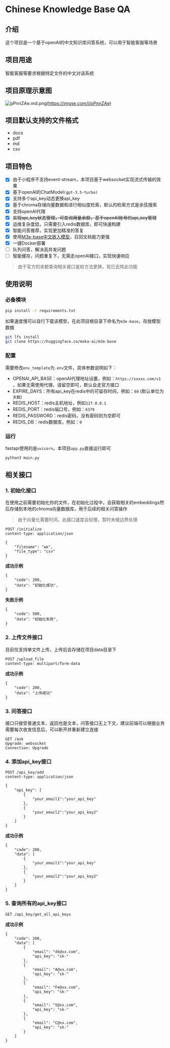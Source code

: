 # Chinese Knowledge Base QA

## 介绍
这个项目是一个基于openAI的中文知识库问答系统，可以用于智能客服等场景

## 项目用途
智能客服等要求根据特定文件的中文对话系统

## 项目原理示意图
![pPnnZAe.md.png](https://s1.ax1x.com/2023/08/11/pPnnZAe.md.png)(https://imgse.com/i/pPnnZAe)

## 项目默认支持的文件格式
- docs
- pdf
- md
- csv

## 项目特色
- [x] 由于小程序不支持event-stream，本项目基于websocket实现流式传输的效果
- [x] 基于openAI的ChatModel`(gpt-3.5-turbo)`
- [x] 支持多个api_key动态更换api_key
- [x] 基于chroma存储向量数据和进行相似度检索，默认的检索方式是余弦搜索
- [x] 支持openAI代理
- [x] ~~实现api_key状态管理，可查询用量余额，基于openAI账号的api_key管理~~
- [x] 运维复杂度低，只需要引入redis数据库，即可快速构建
- [x] 智能问答推荐，实现更加精准的答复
- [x] 使用[M3e-base中文嵌入模型](https://huggingface.co/moka-ai/m3e-base)，召回文档能力更强
- [x] 一键Docker部署
- [ ] 队列问答，解决高并发问题
- [ ] 智能缓存，问题重复下，无需走openAI接口，实现快速响应

> 由于官方的余额查询相关接口鉴权方法更换，现已去除此功能

## 使用说明

### 必备模块 
```bash
pip install -r requirements.txt
```

如果速度慢可以自行下载该模型，在此项目根目录下命名为`m3e-base`，存放模型数据
```bash
git lfs install
git clone https://huggingface.co/moka-ai/m3e-base
```

### 配置
需要修改`env_template`为`.env`文件，具体参数说明如下：
- OPENAI_API_BASE：openAI代理地址设置，例如：`https://xxxxx.com/v1` ，如果无需使用代理，请留空即可，默认会走官方接口
- EXPIRE_DAYS：所有api_key在redis中的可留存时间，例如：`60` (默认单位为`天数`)
- REDIS_HOST：redis主机地址，例如`127.0.0.1`
- REDIS_PORT：redis端口号，例如：`6379`
- REDIS_PASSWORD：redis密码，没有密码则为空即可
- REDIS_DB：redis数据库，例如：`0`


### 运行
fastapi使用的是`uvicorn`，本项目`app.py`直接运行即可
```bash
python3 main.py
```

## 相关接口

### 1. 初始化接口
在使用之前需要初始化你的文件，在初始化过程中，会获取相关的embeddings然后存储到本地的chroma向量数据库，用于后续的相关问答操作
> 由于向量化需要时间，此接口速度会较慢，暂时未做边界处理
```
POST /initialize
content-type: application/json

{
    "filename": "we",
    "file_type": "csv"
}

```

**成功示例**
```
{
    "code": 200,
    "data": "初始化成功",
}

```


**失败示例**
```
{
    "code": 500,
    "data": "初始化失败",
}
```

### 2. 上传文件接口
目前仅支持单文件上传，上传后会存储在项目data目录下
```
POST /upload_file
content-type: multipart/form-data
```

**成功示例**
```
{
    "code": 200,
    "data": "上传成功"
}
```


### 3. 问答接口
接口只接受普通文本，返回也是文本，问答接口无上下文，建议前端可以根据业务需要每次收发信息后，可以断开并重新建立连接
```
GET /ask
Upgrade: websocket
Connection: Upgrade
```


### 4. 添加api_key接口
```
POST /api_key/add
content-type: application/json

{
    "api_key": [
        {
            "your_email1":"your_api_key"
        },
        {
            "your_email2":"your_api_key2"
        }
    ]
}
```

**成功示例**
```
{
    "code": 200,
    "data": [
        {
            "your_email1":"your_api_key"
        },
        {
            "your_email2":"your_api_key2"
        }
    ]
}
```
### 5. 查询所有的api_key接口
```
GET /api_key/get_all_api_keys
```

**成功示例**
```
{
    "code": 200,
    "data": [
        {
            "email": "dk@xx.com",
            "api_key": "sk-"
        },
        {
            "email": "A@xx.com",
            "api_key": "sk-"
        },
        {
            "email": "Fe@xx.com",
            "api_key": "sk-"
        },
        {
            "email": "S@xx.com",
            "api_key": "sk-"
        },
        {
            "email": "C@xx.com",
            "api_key": "sk-"
        }
    ]
}
```